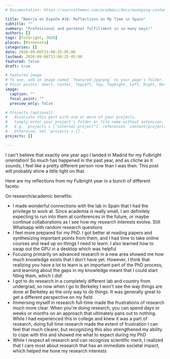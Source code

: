 ```yaml
---
# Documentation: https://sourcethemes.com/academic/docs/managing-content/

title: "Neerja en España #16: Reflections on My Time in Spain"
subtitle: ""
summary: "Professional and personal fulfillment in so many ways!"
authors: []
tags: [Fulbright, 2020]
places: [Minnesota]
categories: []
date: 2020-09-06T13:00:25-05:00
lastmod: 2020-09-06T13:00:25-05:00
featured: false
draft: true

# Featured image
# To use, add an image named `featured.jpg/png` to your page's folder.
# Focal points: Smart, Center, TopLeft, Top, TopRight, Left, Right, BottomLeft, Bottom, BottomRight.
image:
  caption: ""
  focal_point: ""
  preview_only: false

# Projects (optional).
#   Associate this post with one or more of your projects.
#   Simply enter your project's folder or file name without extension.
#   E.g. `projects = ["internal-project"]` references `content/project/deep-learning/index.md`.
#   Otherwise, set `projects = []`.
projects: []

---
```


I can't believe that exactly one year ago I landed in Madrid for my Fulbright orientation! So much has happened in the past year, and as cliche as it sounds, I feel like a pretty different person now than I was then. This post will probably shine a little light on that.

Here are my reflections from my Fulbright year in a bunch of different facets:

On research/academic benefits:

- I made wonderful connections with the lab in Spain that I had the privilege to work at. Since academia is really small, I am definitely expecting to run into them at conferences in the future, or maybe continue collaborations as I see how my research interests evolve. Still Whatsapp with random research questions
- I feel more prepared for my PhD. I got better at reading papers and synthesizing important points from them, and I had time to take online courses and read up on things I need to learn. I also learned how to swap out the GPU in a desktop which was helpful
- Focusing primarily on advanced research in a new area showed me how much knowledge exists that I don't have yet. However, I think that realizing you have a lot to learn is an important part of the PhD process, and learning about the gaps in my knowledge meant that I could start filling them, which I did!
- I got to do research in a completely different lab and country from undergrad, so now when I go to Berkeley I won't see the way things are done at Berkeley as the only way to do things. It was generally great to get a different perspective on my field
- Immersing myself in research full-time made the frustrations of research much more clear. When you're doing research, you can spend days or weeks or months on an approach that ultimately pans out to nothing. While I had experienced this in college and knew it was a part of research, doing full time research made the extent of frustration I can feel that much clearer, but recognizing this also strengthened my ability to cope with this and showed me what to expect during my PhD
- While I respect all research and can recognize scientific merit, I realized that I care most about research that has an immediate societal impact, which helped me hone my research interests 


